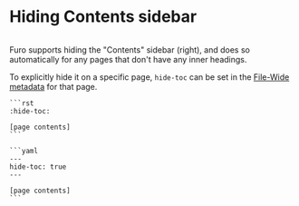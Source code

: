 # Hiding Contents sidebar

```{versionadded} 2020.08.14.beta5

```

Furo supports hiding the "Contents" sidebar (right), and does so automatically for any pages that don't have any inner headings.

To explicitly hide it on a specific page, `hide-toc` can be set in the [File-Wide metadata][sphinx-file-wide-metadata] for that page.

````{tab} reStructuredText
```rst
:hide-toc:

[page contents]
```
````

````{tab} Markdown (MyST)
```yaml
---
hide-toc: true
---

[page contents]
```
````

[sphinx-file-wide-metadata]: https://www.sphinx-doc.org/en/master/usage/restructuredtext/field-lists.html#metadata
